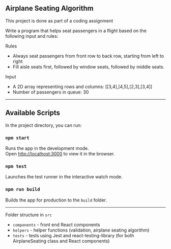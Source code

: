 ## Airplane Seating Algorithm

This project is done as part of a coding assignment

Write a program that helps seat passengers in a flight based on the following input and rules:

Rules

- Always seat passengers from front row to back row, starting from left to right
- Fill aisle seats first, followed by window seats, followed by middle seats.

Input

- A 2D array representing rows and columns: [[3,4],[4,5],[2,3],[3,4]]
- Number of passengers in queue: 30

---

## Available Scripts

In the project directory, you can run:

### `npm start`

Runs the app in the development mode.<br>
Open [http://localhost:3000](http://localhost:3000) to view it in the browser.

### `npm test`

Launches the test runner in the interactive watch mode.<br>

### `npm run build`

Builds the app for production to the `build` folder.

---

Folder structure in `src`

- `components` - front end React components
- `helpers` - helper functions (validation, airplane seating algorithm)
- `tests` - tests using Jest and react-testing-library (for both AirplaneSeating class and React components)
